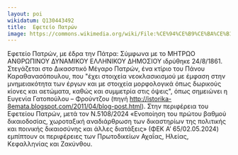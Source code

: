 ```yaml
---
layout: poi
wikidatum: Q130443492
title:  Εφετείο Πατρών
image: https://commons.wikimedia.org/wiki/File:%CE%94%CE%B9%CE%BA%CE%B1%CF%83%CF%84%CE%B9%CE%BA%CF%8C_%CE%9C%CE%AD%CE%B3%CE%B1%CF%81%CE%BF_%CE%A0%CE%B1%CF%84%CF%81%CF%8E%CE%BD.jpg
---
```


Εφετείο Πατρών, με έδρα την Πάτρα: Σύμφωνα με το ΜΗΤΡΩΟ ΑΝΘΡΩΠΙΝΟΥ ΔΥΝΑΜΙΚΟΥ ΕΛΛΗΝΙΚΟΥ ΔΗΜΟΣΙΟΥ ιδρύθηκε 24/8/1861. Στεγάζεται στο Δικασστικό Μέγαρο Πατρών, ένα κτίριο του Πάνου Καραθανασόπουλου, που "έχει στοιχεία νεοκλασικισμού με έμφαση στην μνημειακότητα των έργων και με στοιχεία μορφολογικά όπως δωρικούς κίονες και αετώματα, καθώς και συμμετρία στις όψεις", όπως σημειώνει η Ευγενία Γατοπούλου – Φρούντζου (πηγή http://istorika-8emata.blogspot.com/2011/04/blog-post.html). Στην περιφέρεια του Εφετείου Πατρών, μετά τον Ν.5108/2024 «Ενοποίηση του πρώτου βαθμού δικαιοδοσίας, χωροταξική αναδιάρθρωση των δικαστηρίων της πολιτικής και ποινικής δικαιοσύνης και άλλες διατάξεις» (ΦΕΚ Α’ 65/02.05.2024) εμπίπτουν οι περιφέρειες των Πρωτοδικείων Αχαΐας, Ηλείας, Κεφαλληνίας και Ζακύνθου. 
